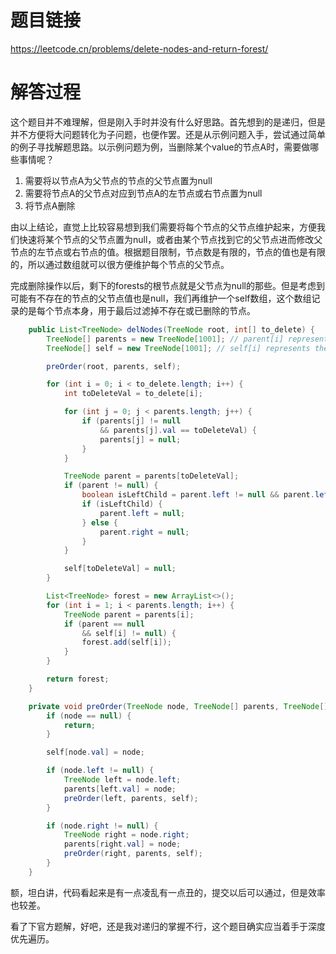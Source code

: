 # 题目链接
https://leetcode.cn/problems/delete-nodes-and-return-forest/

# 解答过程
这个题目并不难理解，但是刚入手时并没有什么好思路。首先想到的是递归，但是并不方便将大问题转化为子问题，也便作罢。还是从示例问题入手，尝试通过简单的例子寻找解题思路。以示例问题为例，当删除某个value的节点A时，需要做哪些事情呢？
1. 需要将以节点A为父节点的节点的父节点置为null
2. 需要将节点A的父节点对应到节点A的左节点或右节点置为null
3. 将节点A删除

由以上结论，直觉上比较容易想到我们需要将每个节点的父节点维护起来，方便我们快速将某个节点的父节点置为null，或者由某个节点找到它的父节点进而修改父节点的左节点或右节点的值。根据题目限制，节点数是有限的，节点的值也是有限的，所以通过数组就可以很方便维护每个节点的父节点。

完成删除操作以后，剩下的forests的根节点就是父节点为null的那些。但是考虑到可能有不存在的节点的父节点值也是null，我们再维护一个self数组，这个数组记录的是每个节点本身，用于最后过滤掉不存在或已删除的节点。

```java
	public List<TreeNode> delNodes(TreeNode root, int[] to_delete) {
		TreeNode[] parents = new TreeNode[1001]; // parent[i] represents the value i node's parent
		TreeNode[] self = new TreeNode[1001]; // self[i] represents the value i node self

		preOrder(root, parents, self);

		for (int i = 0; i < to_delete.length; i++) {
			int toDeleteVal = to_delete[i];

			for (int j = 0; j < parents.length; j++) {
				if (parents[j] != null
					&& parents[j].val == toDeleteVal) {
					parents[j] = null;
				}
			}

			TreeNode parent = parents[toDeleteVal];
			if (parent != null) {
				boolean isLeftChild = parent.left != null && parent.left.val == toDeleteVal;
				if (isLeftChild) {
					parent.left = null;
				} else {
					parent.right = null;
				}
			}

			self[toDeleteVal] = null;
		}

		List<TreeNode> forest = new ArrayList<>();
		for (int i = 1; i < parents.length; i++) {
			TreeNode parent = parents[i];
			if (parent == null
				&& self[i] != null) {
				forest.add(self[i]);
			}
		}

		return forest;
	}

	private void preOrder(TreeNode node, TreeNode[] parents, TreeNode[] self) {
		if (node == null) {
			return;
		}

		self[node.val] = node;

		if (node.left != null) {
			TreeNode left = node.left;
			parents[left.val] = node;
			preOrder(left, parents, self);
		}

		if (node.right != null) {
			TreeNode right = node.right;
			parents[right.val] = node;
			preOrder(right, parents, self);
		}
	}
```

额，坦白讲，代码看起来是有一点凌乱有一点丑的，提交以后可以通过，但是效率也较差。

看了下官方题解，好吧，还是我对递归的掌握不行，这个题目确实应当着手于深度优先遍历。